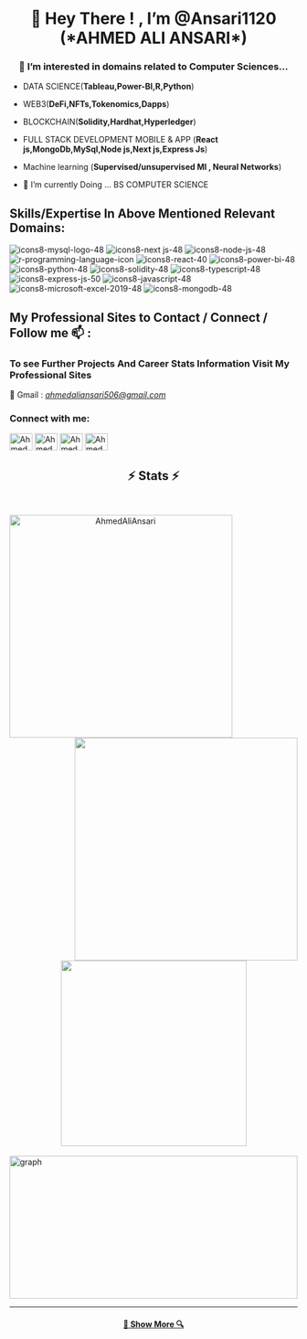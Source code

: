 <h1 align="center"> 👋 Hey There ! , I’m @Ansari1120 (*AHMED ALI ANSARI*)</h1>
<h3 align="center">👀 I’m interested in domains related to Computer Sciences...</h3>


- DATA SCIENCE(**Tableau,Power-BI,R,Python**)
- WEB3(**DeFi,NFTs,Tokenomics,Dapps**)
- BLOCKCHAIN(**Solidity,Hardhat,Hyperledger**) 
- FULL STACK DEVELOPMENT MOBILE & APP (**React js,MongoDb,MySql,Node js,Next js,Express Js**) 
- Machine learning (**Supervised/unsupervised Ml , Neural Networks**)

- 🌱 I’m currently Doing ... BS COMPUTER SCIENCE              

<!---
Ansari1120/Ansari1120 is a ✨ special ✨ repository because its `README.md` (this file) appears on your GitHub profile.
You can click the Preview link to take a look at your changes.
--->
## Skills/Expertise In Above Mentioned Relevant Domains:

![icons8-mysql-logo-48](https://user-images.githubusercontent.com/114314363/204038403-5abf7f3f-bc6b-4b10-90e3-594f9701f1e6.png)
![icons8-next js-48](https://user-images.githubusercontent.com/114314363/204038405-3c74631c-6c13-43ac-93d5-f7c05d1048d0.png)
![icons8-node-js-48](https://user-images.githubusercontent.com/114314363/204038406-8cb54b5b-dfcf-45c6-8532-f8d8ab399658.png)
![r-programming-language-icon](https://user-images.githubusercontent.com/114314363/204041026-7cc31547-8951-4a0c-a86c-4361d3cb443a.png)
![icons8-react-40](https://user-images.githubusercontent.com/114314363/204041187-8881dc35-abd5-4ec3-a2ea-8267f463b280.png)
![icons8-power-bi-48](https://user-images.githubusercontent.com/114314363/204038408-4b252544-0362-4b0d-b053-1634c7ea3648.png)
![icons8-python-48](https://user-images.githubusercontent.com/114314363/204038411-d86ec037-832d-4d9b-a614-a1a460c6d1a2.png)
![icons8-solidity-48](https://user-images.githubusercontent.com/114314363/204038864-064fec6e-9ac6-456b-9aab-5be53acaa5b9.png)
![icons8-typescript-48](https://user-images.githubusercontent.com/114314363/204038438-3c61fb40-2144-4289-a91d-946d079413a6.png)
![icons8-express-js-50](https://user-images.githubusercontent.com/114314363/204038414-0ddc393b-3488-4bff-b528-11feefec2e68.png)
![icons8-javascript-48](https://user-images.githubusercontent.com/114314363/204038415-281ada85-f4e4-4fbb-8573-0eeef4c96d3c.png)
![icons8-microsoft-excel-2019-48](https://user-images.githubusercontent.com/114314363/204038418-10433225-4e09-40c7-97cf-0706a2b55dbb.png)
![icons8-mongodb-48](https://user-images.githubusercontent.com/114314363/204038422-ea682b9e-76a6-4178-8a68-0d05bcabc5c2.png)


## My Professional Sites to Contact / Connect / Follow me 📫 :
### To see Further Projects And Career Stats Information Visit My Professional Sites
📝 Gmail : *ahmedaliansari506@gmail.com* 
<h3 align="left">Connect with me:</h3>
<p align="left">
<a href="https://twitter.com/AComp_Scientist" target="blank"><img align="center" src="https://user-images.githubusercontent.com/114314363/204149967-a2b0cb05-090b-44cf-ac59-ee30eae2d44d.png" alt="AhmedAliAnsari" height="30" width="40" /></a>
<a href="https://www.linkedin.com/in/ahmed-ali-ansari-560473254/" target="blank"><img align="center" src="https://raw.githubusercontent.com/rahuldkjain/github-profile-readme-generator/master/src/images/icons/Social/linked-in-alt.svg" alt="AhmedAliAnsari" height="30" width="40" /></a>
<a href="Ansari1120#4438" target="blank"><img align="center" src="https://user-images.githubusercontent.com/114314363/204150090-f0104579-9554-4f94-b979-a2df59bb49b1.png" alt="AhmedAliAnsari" height="30" width="40" /></a>
<a href="https://www.facebook.com/Vivid.70" target="blank"><img align="center" src="https://user-images.githubusercontent.com/114314363/204150188-1fa24380-9182-4fd2-a1df-e103b809cd89.png" alt="AhmedAliAnsari" height="30" width="40" /></a>
</p>



<h2 align="center">⚡ Stats ⚡</h2>
<br>
<p align=center>
  <div align=center>
    <a href="https://github.com/Ansari1120/github-readme-streak-stats" title="Go to Source">
      <img align="left" width=390 src="https://github-readme-streak-stats.herokuapp.com/?user=Ansari1120&theme=react&border=61dafb&hide_border=true" alt="AhmedAliAnsari"/>
    </a>
    <a href="https://github.com/Ansari1120/github-readme-stats" title="Go to Source">
      <img align="right" width=390 src="https://github-readme-stats.vercel.app/api?username=Ansari1120&show_icons=true&theme=react&border_color=61dafb&hide_border=true" />
    </a>
  </div>
  <br><br><br><br><br><br><br><br><br>
  <div align=center>
    <a href="https://github.com/Ansari1120/github-readme-stats">
      <img width=325 align="center" src="https://github-readme-stats.vercel.app/api/top-langs/?username=Ansari1120&hide=c%23,powershell,Mathematica,Ruby,Objective-C,Objective-C%2b%2b,Cuda&title_color=61dafb&text_color=ffffff&icon_color=61dafb&bg_color=20232a&langs_count=8&layout=compact&border_color=61dafb&hide_border=true" />
    </a>
  </div>
  <br>
    <img src="https://activity-graph.herokuapp.com/graph?username=Ansari1120&theme=react-dark&bg_color=20232a&hide_border=true" width="100%" height=250 alt="graph"/>
</p>
<hr>

<h4 align="center">
  <a href="[https://github.com/haris741?tab=repositories](https://github.com/Ansari1120)" title="Show Repositories">🔎 Show More 🔍</a>
</h4>


